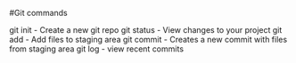 #Git commands

git init - Create a new git repo
git status - View changes to your project
git add - Add files to staging area
git commit - Creates a new commit with files from staging area
git log - view recent commits 

